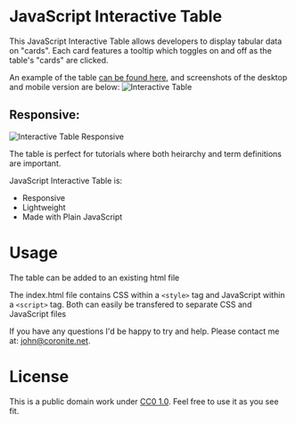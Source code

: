 # JavaScript Interactive Table
This JavaScript Interactive Table allows developers to display tabular data on "cards". Each card features a tooltip which toggles on and off as the table's "cards" are clicked.

An example of the table [can be found here](http://www.coronite.net/androidarchitecture.php), and screenshots of the desktop and mobile version are below:
![Interactive Table](http://www.coronite.net/assets/img/github/InteractiveTableScreenshot.png)

## Responsive:

![Interactive Table Responsive](http://www.coronite.net/assets/img/github/InteractiveTableResponsive.png)

The table is perfect for tutorials where both heirarchy and term definitions are important.

JavaScript Interactive Table is:
- Responsive
- Lightweight
- Made with Plain JavaScript

# Usage
The table can be added to an existing html file

The index.html file contains CSS within a `<style>` tag and JavaScript within a `<script>` tag. Both can easily be transfered to separate CSS and JavaScript files

If you have any questions I'd be happy to try and help. Please contact me at: john@coronite.net.

# License
This is a public domain work under [CC0 1.0](https://creativecommons.org/publicdomain/zero/1.0/). Feel free to use it as you see fit.
